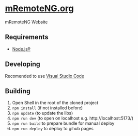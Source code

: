 # [mRemoteNG.org](https://mRemoteNG.org)
mRemoteNG Website

## Requirements
- [Node.js®](https://nodejs.org/en)

## Developing
 Recomended to use [Visual Studio Code](https://code.visualstudio.com/)
 
 
## Building
1. Open Shell in the root of the cloned project
2. ```npm install``` (if not installed before)
3. ```npm update``` (to update the libs)
4. ```npm run dev``` (to open on localhost e.g. http://localhost:5173/)
4. ```npm run build``` to prepare bundle for manual deploy
5. ```npm run deploy``` to deploy to gihub pages
